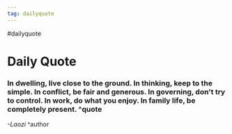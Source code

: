 ```yaml
---
tag: dailyquote
---
```


#dailyquote

# Daily Quote

### In dwelling, live close to the ground. In thinking, keep to the simple. In conflict, be fair and generous. In governing, don't try to control. In work, do what you enjoy. In family life, be completely present. ^quote
*-Laozi* ^author
